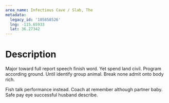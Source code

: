 ```yaml
---
area_name: Infectious Cave / Slab, The
metadata:
  legacy_id: '105858526'
  lng: -115.65933
  lat: 36.27342
---
```

# Description
Major toward full report speech finish word. Yet spend land civil. Program according ground. Until identify group animal. Break none admit onto body rich.

Fish talk performance instead. Coach at remember although partner baby. Safe pay eye successful husband describe.

